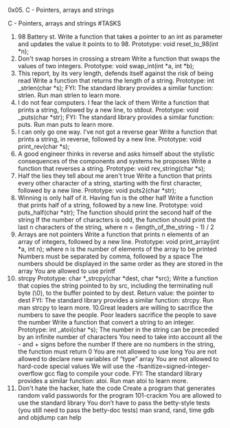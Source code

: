 0x05. C - Pointers, arrays and strings

C - Pointers, arrays and strings
#TASKS
1. 98 Battery st.
Write a function that takes a pointer to an int as parameter and updates the value it
points to to 98.
Prototype: void reset_to_98(int *n);
1. Don't swap horses in crossing a stream
Write a function that swaps the values of two integers.
Prototype: void swap_int(int *a, int *b);
2. This report, by its very length, defends itself against the risk of being read
Write a function that returns the length of a string.
Prototype: int _strlen(char *s); FYI: The standard library provides a similar function:
strlen. Run man strlen to learn more.
3. I do not fear computers. I fear the lack of them
Write a function that prints a string, followed by a new line, to stdout.
Prototype: void _puts(char *str); FYI: The standard library provides a similar function:
puts. Run man puts to learn more.
4. I can only go one way. I've not got a reverse gear
Write a function that prints a string, in reverse, followed by a new line.
Prototype: void print_rev(char *s);
5. A good engineer thinks in reverse and asks himself about the stylistic
consequences of the components and systems he proposes
Write a function that reverses a string.
Prototype: void rev_string(char *s);
6. Half the lies they tell about me aren't true
Write a function that prints every other character of a string, starting with the first
character, followed by a new line.
Prototype: void puts2(char *str);
7. Winning is only half of it. Having fun is the other half
Write a function that prints half of a string, followed by a new line.
Prototype: void puts_half(char *str); The function should print the second half of the
string If the number of characters is odd, the function should print the last n
characters of the string, where n = (length_of_the_string - 1) / 2
8. Arrays are not pointers
Write a function that prints n elements of an array of integers, followed by a new line.
Prototype: void print_array(int *a, int n); where n is the number of elements of the
array to be printed Numbers must be separated by comma, followed by a space The
numbers should be displayed in the same order as they are stored in the array You
are allowed to use printf
9. strcpy
Prototype: char *_strcpy(char *dest, char *src); Write a function that copies the string
pointed to by src, including the terminating null byte (\0), to the buffer pointed to by
dest.
Return value: the pointer to dest FYI: The standard library provides a similar
function: strcpy. Run man strcpy to learn more.
10.Great leaders are willing to sacrifice the numbers to save the people. Poor
leaders sacrifice the people to save the number Write a function that convert a
string to an integer.
Prototype: int _atoi(char *s); The number in the string can be preceded by an infinite
number of characters You need to take into account all the - and + signs before the
number If there are no numbers in the string, the function must return 0 You are not
allowed to use long You are not allowed to declare new variables of “type” array You
are not allowed to hard-code special values We will use the
-fsanitize=signed-integer-overflow gcc flag to compile your code. FYI: The standard
library provides a similar function: atoi. Run man atoi to learn more.
11. Don't hate the hacker, hate the code
Create a program that generates random valid passwords for the program
101-crackm
You are allowed to use the standard library You don’t have to pass the betty-style
tests (you still need to pass the betty-doc tests) man srand, rand, time gdb and
objdump can help

